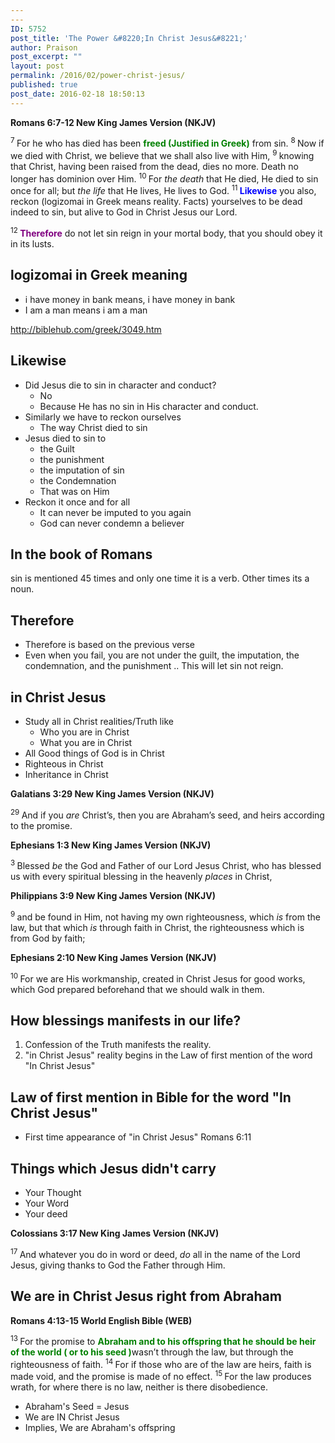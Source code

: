 ```yaml
---
---
ID: 5752
post_title: 'The Power &#8220;In Christ Jesus&#8221;'
author: Praison
post_excerpt: ""
layout: post
permalink: /2016/02/power-christ-jesus/
published: true
post_date: 2016-02-18 18:50:13
---
```

<p class="passage-display"><strong><span class="passage-display-bcv">Romans 6:7-12
</span><span class="passage-display-version">New King James Version (NKJV)</span></strong></p>
<span id="en-NKJV-28076" class="text Rom-6-7"><sup class="versenum">7 </sup>For he who has died has been <span style="color: #008000;"><strong>freed (Justified in Greek)</strong></span> from sin. </span><span id="en-NKJV-28077" class="text Rom-6-8"><sup class="versenum">8 </sup>Now if we died with Christ, we believe that we shall also live with Him, </span><span id="en-NKJV-28078" class="text Rom-6-9"><sup class="versenum">9 </sup>knowing that Christ, having been raised from the dead, dies no more. Death no longer has dominion over Him. </span><span id="en-NKJV-28079" class="text Rom-6-10"><sup class="versenum">10 </sup>For <i>the death</i> that He died, He died to sin once for all; but <i>the life</i> that He lives, He lives to God. </span><span id="en-NKJV-28080" class="text Rom-6-11"><sup class="versenum">11 </sup><span style="color: #0000ff;"><strong>Likewise</strong> </span>you also, reckon (logizomai in Greek means reality. Facts) yourselves to be dead indeed to sin, but alive to God in Christ Jesus our Lord.</span>

<span id="en-NKJV-28081" class="text Rom-6-12"><sup class="versenum">12 </sup><span style="color: #800080;"><strong>Therefore</strong> </span>do not let sin reign in your mortal body, that you should obey it in its lusts.</span>
<h2><strong>logizomai in Greek meaning</strong></h2>
<ul>
	<li>i have money in bank means, i have money in bank</li>
	<li>I am a man means i am a man</li>
</ul>
<a href="http://biblehub.com/greek/3049.htm">http://biblehub.com/greek/3049.htm</a>
<h2><strong>Likewise</strong></h2>
<ul>
	<li>Did Jesus die to sin in character and conduct?
<ul>
	<li>No</li>
	<li>Because He has no sin in His character and conduct.</li>
</ul>
</li>
	<li>Similarly we have to reckon ourselves
<ul>
	<li>The way Christ died to sin</li>
</ul>
</li>
	<li>Jesus died to sin to
<ul>
	<li>the Guilt</li>
	<li>the punishment</li>
	<li>the imputation of sin</li>
	<li>the Condemnation</li>
	<li>That was on Him</li>
</ul>
</li>
	<li>Reckon it once and for all
<ul>
	<li>It can never be imputed to you again</li>
	<li>God can never condemn a believer</li>
</ul>
</li>
</ul>
<h2><strong>In the book of Romans</strong></h2>
sin is mentioned 45 times and only one time it is a verb. Other times its a noun.
<h2><strong>Therefore</strong></h2>
<ul>
	<li>Therefore is based on the previous verse</li>
	<li>Even when you fail, you are not under the guilt, the imputation, the condemnation, and the punishment .. This will let sin not reign.</li>
</ul>
<h2><strong>in Christ Jesus</strong></h2>
<ul>
	<li>Study all in Christ realities/Truth like
<ul>
	<li>Who you are in Christ</li>
	<li>What you are in Christ</li>
</ul>
</li>
	<li>All Good things of God is in Christ</li>
	<li>Righteous in Christ</li>
	<li>Inheritance in Christ</li>
</ul>
<strong><span class="passage-display-bcv">Galatians 3:29
</span><span class="passage-display-version">New King James Version (NKJV)</span></strong>

<span id="en-NKJV-29132" class="text Gal-3-29"><sup class="versenum">29 </sup>And if you <i>are</i> Christ’s, then you are Abraham’s seed, and heirs according to the promise.</span>

<strong><span class="passage-display-bcv">Ephesians 1:3
</span><span class="passage-display-version">New King James Version (NKJV)</span></strong>

<span class="text Eph-1-3"><sup class="versenum">3 </sup>Blessed <i>be</i> the God and Father of our Lord Jesus Christ, who has blessed us with every spiritual blessing in the heavenly <i>places</i> in Christ,</span>

<strong><span class="passage-display-bcv">Philippians 3:9
</span><span class="passage-display-version">New King James Version (NKJV)</span></strong>

<span id="en-NKJV-29431" class="text Phil-3-9"><sup class="versenum">9 </sup>and be found in Him, not having my own righteousness, which <i>is</i> from the law, but that which <i>is</i> through faith in Christ, the righteousness which is from God by faith;</span>

<strong><span class="passage-display-bcv">Ephesians 2:10
</span><span class="passage-display-version">New King James Version (NKJV)</span></strong>

<span id="en-NKJV-29240" class="text Eph-2-10"><sup class="versenum">10 </sup>For we are His workmanship, created in Christ Jesus for good works, which God prepared beforehand that we should walk in them.</span>
<h2><strong>How blessings manifests in our life? </strong></h2>
<ol>
	<li>Confession of the Truth manifests the reality.</li>
	<li>"in Christ Jesus" reality begins in the Law of first mention of the word "In Christ Jesus"</li>
</ol>
<h2><strong>Law of first mention in Bible for the word "In Christ Jesus"</strong></h2>
<ul>
	<li>First time appearance of "in Christ Jesus" Romans 6:11</li>
</ul>
<h2><strong>Things which Jesus didn't carry</strong></h2>
<ul>
	<li>Your Thought</li>
	<li>Your Word</li>
	<li>Your deed</li>
</ul>
<strong><span class="passage-display-bcv">Colossians 3:17
</span><span class="passage-display-version">New King James Version (NKJV)</span></strong>

<span id="en-NKJV-29535" class="text Col-3-17"><sup class="versenum">17 </sup>And whatever you do in word or deed, <i>do</i> all in the name of the Lord Jesus, giving thanks to God the Father through Him.</span>
<h2><strong>We are in Christ Jesus right from Abraham</strong></h2>
<strong><span class="passage-display-bcv">Romans 4:13-15
</span><span class="passage-display-version">World English Bible (WEB)</span></strong>

<span id="en-WEB-28036" class="text Rom-4-13"><sup class="versenum">13 </sup>For the promise to <span style="color: #008000;"><strong>Abraham and to his offspring that he should be heir of the world ( or to his seed )</strong></span>wasn’t through the law, but through the righteousness of faith. </span><span id="en-WEB-28037" class="text Rom-4-14"><sup class="versenum">14 </sup>For if those who are of the law are heirs, faith is made void, and the promise is made of no effect. </span><span id="en-WEB-28038" class="text Rom-4-15"><sup class="versenum">15 </sup>For the law produces wrath, for where there is no law, neither is there disobedience.</span>
<ul>
	<li>Abraham's Seed = Jesus</li>
	<li>We are IN Christ Jesus</li>
	<li>Implies, We are Abraham's offspring</li>
</ul>